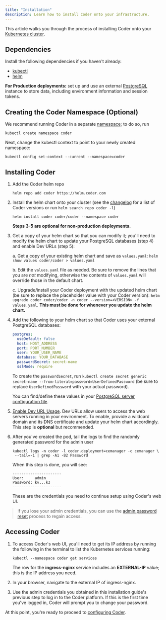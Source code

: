 ```yaml
---
title: "Installation"
description: Learn how to install Coder onto your infrastructure.
---
```


This article walks you through the process of installing Coder onto your
[Kubernetes cluster](kubernetes/index.md).

## Dependencies

Install the following dependencies if you haven't already:

- [kubectl](https://kubernetes.io/docs/tasks/tools/install-kubectl/)
- [helm](https://helm.sh/docs/intro/install/)

**For Production deployments:** set up and use an external
[PostgreSQL](https://www.postgresql.org/docs/12/admin.html) instance to store
data, including environment information and session tokens.

## Creating the Coder Namespace (Optional)

We recommend running Coder in a separate
[namespace](https://kubernetes.io/docs/concepts/overview/working-with-objects/namespaces/);
to do so, run

```console
kubectl create namespace coder
```

Next, change the kubectl context to point to your newly created namespace:

```console
kubectl config set-context --current --namespace=coder
```

## Installing Coder

1. Add the Coder helm repo

   ```console
   helm repo add coder https://helm.coder.com
   ```

2. Install the helm chart onto your cluster (see the
   [changelog](../changelog/index.md) for a list of Coder versions or run `helm
   search repo coder -l`)

   ```console
   helm install coder coder/coder --namespace coder
   ```

   **Steps 3-5 are optional for non-production deployments.**

3. Get a copy of your helm chart so that you can modify it; you'll need to
   modify the helm chart to update your PostgreSQL databases (step 4) and enable
   Dev URLs (step 5):

   a. Get a copy of your existing helm chart and save as `values.yaml`: `helm
   show values coder/coder > values.yaml`

   b. Edit the `values.yaml` file as needed. Be sure to remove the lines that
   you are *not* modifying, otherwise the contents of `values.yaml` will
   override those in the default chart.

   c. Upgrade/install your Coder deployment with the updated helm chart (be sure
      to replace the placeholder value with your Coder version): `helm upgrade
      coder coder/coder -n coder --version=<VERSION> -f values.yaml`. **This
      must be done for whenever you update the helm chart.**

4. Add the following to your helm chart so that Coder uses your external
   PostgreSQL databases:

   ```yaml
   postgres:
     useDefault: false
     host: HOST_ADDRESS
     port: PORT_NUMBER
     user: YOUR_USER_NAME
     database: YOUR_DATABASE
     passwordSecret: secret-name
     sslMode: require
   ```

   To create the `passwordSecret`, run `kubectl create secret generic
   secret-name --from-literal=password=UserDefinedPassword` (be sure to replace
   `UserDefinedPassword` with your actual password).

   You can find/define these values in your [PostgreSQL server configuration
   file](https://www.postgresql.org/docs/current/config-setting.html).

5. [Enable Dev URL Usage](../admin/devurls.md). Dev URLs allow users to access
   the web servers running in your environment. To enable, provide a wildcard
   domain and its DNS certificate and update your helm chart accordingly. This
   step is **optional** but recommended.

6. After you've created the pod, tail the logs to find the randomly generated
   password for the admin user

   ```console
   kubectl logs -n coder -l coder.deployment=cemanager -c cemanager \
    --tail=-1 | grep -A1 -B2 Password
   ```

   When this step is done, you will see:

   ```text
   ----------------------
   User:     admin
   Password: kv...k3
   ----------------------
   ```

   These are the credentials you need to continue setup using Coder's web UI.

> If you lose your admin credentials, you can use the [admin password
> reset](../admin/access-control/password-reset.md#resetting-the-site-admin-password)
> process to regain access.

## Accessing Coder

1. To access Coder's web UI, you'll need to get its IP address by running the
   following in the terminal to list the Kubernetes services running:

   ```console
   kubectl --namespace coder get services
   ```

   The row for the **ingress-nginx** service includes an **EXTERNAL-IP** value;
   this is the IP address you need.

2. In your browser, navigate to the external IP of ingress-nginx.

3. Use the admin credentials you obtained in this installation guide's previous
   step to log in to the Coder platform. If this is the first time you've logged
   in, Coder will prompt you to change your password.

At this point, you're ready to proceed to [configuring Coder](configuration.md).
